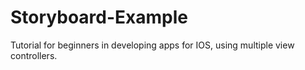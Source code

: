 # Storyboard-Example


Tutorial for beginners in developing apps for IOS, using multiple view controllers.
